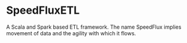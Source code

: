 # SpeedFluxETL
A Scala and Spark based ETL framework. The name SpeedFlux implies movement of data and the agility with which it flows.
